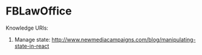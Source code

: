 # FBLawOffice

Knowledge URls:
1. Manage state: http://www.newmediacampaigns.com/blog/manipulating-state-in-react
